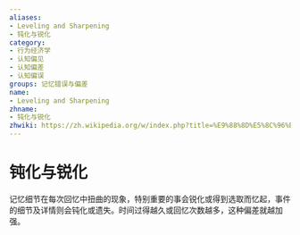 ```yaml
---
aliases:
- Leveling and Sharpening
- 钝化与锐化
category:
- 行为经济学
- 认知偏见
- 认知偏差
- 认知偏误
groups: 记忆错误与偏差
name:
- Leveling and Sharpening
zhname:
- 钝化与锐化
zhwiki: https://zh.wikipedia.org/w/index.php?title=%E9%88%8D%E5%8C%96%E8%88%87%E9%8A%B3%E5%8C%96&action=edit&redlink=1
---
```


# 钝化与锐化

记忆细节在每次回忆中扭曲的现象，特别重要的事会锐化或得到选取而忆起，事件的细节及详情则会钝化或遗失。时间过得越久或回忆次数越多，这种偏差就越加强。
